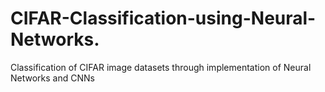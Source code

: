 # CIFAR-Classification-using-Neural-Networks.
Classification of CIFAR image datasets through implementation of Neural Networks and CNNs
